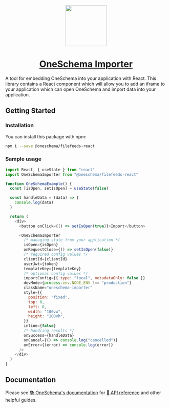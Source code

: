 <p align="center">
  <a href="https://www.oneschema.co/">
    <img src="https://uploads-ssl.webflow.com/62902d243ad8aef519be0d3e/62902d243ad8ae4014be0e97_oneschema-256.png" height="128">
    <h1 align="center">OneSchema Importer</h1>
  </a>
</p>

A tool for embedding OneSchema into your application with React. This library contains a React component which will allow you to add an iframe to your application which can open OneSchema and import data into your application.

## Getting Started

### Installation

You can install this package with npm:

```bash
npm i --save @oneschema/filefeeds-react
```

### Sample usage

```javascript
import React, { useState } from "react"
import OneSchemaImporter from "@oneschema/filefeeds-react"

function OneSchemaExample() {
  const [isOpen, setIsOpen] = useState(false)

  const handleData = (data) => {
    console.log(data)
  }

  return (
    <div>
      <button onClick={() => setIsOpen(true)}>Import</button>

      <OneSchemaImporter
        /* managing state from your application */
        isOpen={isOpen}
        onRequestClose={() => setIsOpen(false)}
        /* required config values */
        clientId={clientId}
        userJwt={token}
        templateKey={templateKey}
        /* optional config values */
        importConfig={{ type: "local", metadataOnly: false }}
        devMode={process.env.NODE_ENV !== "production"}
        className="oneschema-importer"
        style={{
          position: "fixed",
          top: 0,
          left: 0,
          width: "100vw",
          height: "100vh",
        }}
        inline={false}
        /* handling results */
        onSuccess={handleData}
        onCancel={() => console.log("cancelled")}
        onError={(error) => console.log(error)}
      />
    </div>
  )
}
```

## Documentation

Please see [📚 OneSchema's documentation](https://docs.oneschema.co/) for [📒 API reference](https://docs.oneschema.co/docs/#TBD) and other helpful guides.
